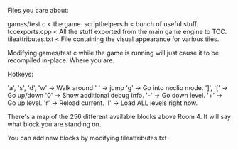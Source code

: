 Files you care about:

games/test.c < the game.
scripthelpers.h < bunch of useful stuff.
tccexports.cpp < All the stuff exported from the main game engine to TCC.
tileattributes.txt < File containing the visual appearance for various tiles.

Modifying games/test.c while the game is running will just cause it to be recompiled in-place.  Where you are.

Hotkeys:

'a', 's', 'd', 'w' -> Walk around
' ' -> jump
'g' -> Go into noclip mode.
 ']', '[' -> Go up/down
'0' -> Show additional debug info.
'-' -> Go down level.
'+' -> Go up level.
'r' -> Reload current.
'l' -> Load ALL levels right now.




There's a map of the 256 different available blocks above Room 4.  It will say what block you are standing on.

You can add new blocks by modifying tileattributes.txt

